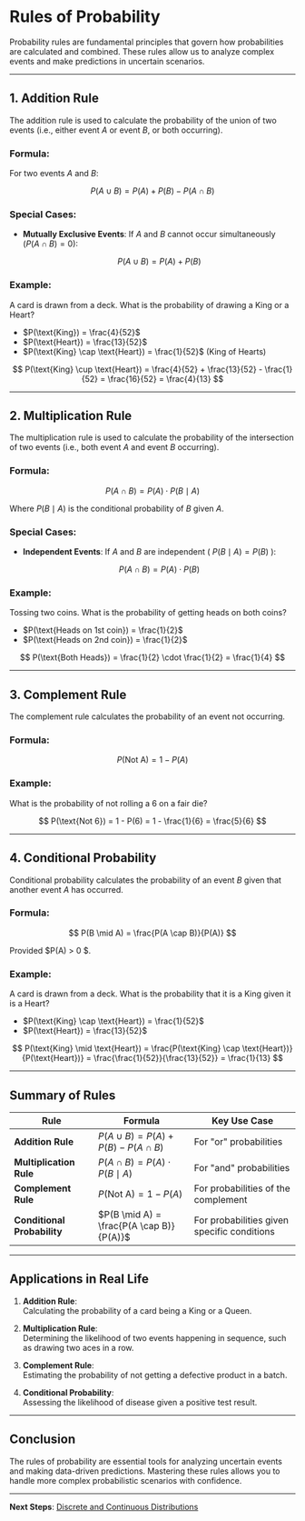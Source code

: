 # Rules of Probability

Probability rules are fundamental principles that govern how probabilities are calculated and combined. These rules allow us to analyze complex events and make predictions in uncertain scenarios.

---

## 1. **Addition Rule**

The addition rule is used to calculate the probability of the union of two events (i.e., either event $A$ or event $B$, or both occurring).

### Formula:  

For two events $A$ and $B$:  

$$
P(A \cup B) = P(A) + P(B) - P(A \cap B)
$$

### Special Cases:  

- **Mutually Exclusive Events**:
   If $A$ and $B$ cannot occur simultaneously ($P(A \cap B) = 0$):  
   
   $$P(A \cup B) = P(A) + P(B)$$

### Example:  

A card is drawn from a deck. What is the probability of drawing a King or a Heart?

- $P(\text{King}) = \frac{4}{52}$
- $P(\text{Heart}) = \frac{13}{52}$
- $P(\text{King} \cap \text{Heart}) = \frac{1}{52}$ (King of Hearts)  

$$
P(\text{King} \cup \text{Heart}) = \frac{4}{52} + \frac{13}{52} - \frac{1}{52} = \frac{16}{52} = \frac{4}{13}
$$

---

## 2. **Multiplication Rule**

The multiplication rule is used to calculate the probability of the intersection of two events (i.e., both event $A$ and event $B$ occurring).

### Formula:

$$
P(A \cap B) = P(A) \cdot P(B \mid A)
$$

Where $P(B \mid A)$ is the conditional probability of $B$ given $A$.

### Special Cases:

- **Independent Events**:
   If $A$ and $B$ are independent ( $P(B \mid A) = P(B)$ ):
   
   $$P(A \cap B) = P(A) \cdot P(B)$$

### Example:  

Tossing two coins. What is the probability of getting heads on both coins?

- $P(\text{Heads on 1st coin}) = \frac{1}{2}$
- $P(\text{Heads on 2nd coin}) = \frac{1}{2}$

$$
P(\text{Both Heads}) = \frac{1}{2} \cdot \frac{1}{2} = \frac{1}{4}
$$

---

## 3. **Complement Rule**

The complement rule calculates the probability of an event not occurring.

### Formula:  

$$
P(\text{Not A}) = 1 - P(A)
$$

### Example:  

What is the probability of not rolling a 6 on a fair die?  

$$
P(\text{Not 6}) = 1 - P(6) = 1 - \frac{1}{6} = \frac{5}{6}
$$

---

## 4. **Conditional Probability**

Conditional probability calculates the probability of an event $B$ given that another event $A$ has occurred.

### Formula:

$$
P(B \mid A) = \frac{P(A \cap B)}{P(A)}
$$

Provided $P(A) > 0 $.

### Example:

A card is drawn from a deck. What is the probability that it is a King given it is a Heart?

- $P(\text{King} \cap \text{Heart}) = \frac{1}{52}$
- $P(\text{Heart}) = \frac{13}{52}$

$$
P(\text{King} \mid \text{Heart}) = \frac{P(\text{King} \cap \text{Heart})}{P(\text{Heart})} = \frac{\frac{1}{52}}{\frac{13}{52}} = \frac{1}{13}
$$

---

## Summary of Rules

| Rule                       | Formula                                   | Key Use Case                                |
|----------------------------|-------------------------------------------|---------------------------------------------|
| **Addition Rule**          | $P(A \cup B) = P(A) + P(B) - P(A \cap B)$ | For "or" probabilities                      |
| **Multiplication Rule**    | $P(A \cap B) = P(A) \cdot P(B \mid A)$    | For "and" probabilities                     |
| **Complement Rule**        | $P(\text{Not A}) = 1 - P(A)$              | For probabilities of the complement         |
| **Conditional Probability**| $P(B \mid A) = \frac{P(A \cap B)}{P(A)}$  | For probabilities given specific conditions |

---

## Applications in Real Life

1. **Addition Rule**:  
   Calculating the probability of a card being a King or a Queen.  

2. **Multiplication Rule**:  
   Determining the likelihood of two events happening in sequence, such as drawing two aces in a row.  

3. **Complement Rule**:  
   Estimating the probability of not getting a defective product in a batch.  

4. **Conditional Probability**:  
   Assessing the likelihood of disease given a positive test result.

---

## Conclusion

The rules of probability are essential tools for analyzing uncertain events and making data-driven predictions. Mastering these rules allows you to handle more complex probabilistic scenarios with confidence.

---

**Next Steps**: [Discrete and Continuous Distributions](./3.%20Discrete%20and%20Continuous%20Distributions.md)
